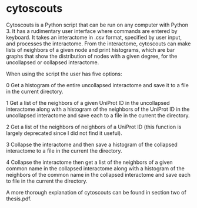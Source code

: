 # cytoscouts

Cytoscouts is a Python script that can be run on any computer with Python 3. It has a rudimentary user interface where commands are entered by keyboard. It takes an interactome in .csv format, specified by user input, and processes the interactome. From the interactome, cytoscouts can make lists of neighbors of a given node and print histograms, which are bar graphs that show the distribution of nodes with a given degree, for the uncollapsed or collapsed interactome.

When using the script the user has five options: 

0 Get a histogram of the entire uncollapsed interactome and save it to a file in the current directory. 

1 Get a list of the neighbors of a given UniProt ID in the uncollapsed interactome along with a histogram of the neighbors of the UniProt ID in the uncollapsed interactome and save each to a file in the current the directory. 

2 Get a list of the neighbors of neighbors of a UniProt ID (this function is largely deprecated since I did not find it useful). 

3 Collapse the interactome and then save a histogram of the collapsed interactome to a file in the current the directory. 

4 Collapse the interactome then get a list of the neighbors of a given common name in the collapsed interactome along with a histogram of the neighbors of the common name in the collapsed interactome and save each to file in the current the directory.

A more thorough explanation of cytoscouts can be found in section two of thesis.pdf.


